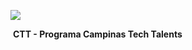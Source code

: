 

![](C:\Users\Eu\Desktop\campinas-tech-logo.jpg)



​                                                       **CTT - Programa Campinas Tech Talents** 

